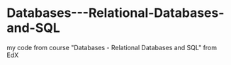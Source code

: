 # Databases---Relational-Databases-and-SQL
my code from course "Databases - Relational Databases and SQL" from EdX
